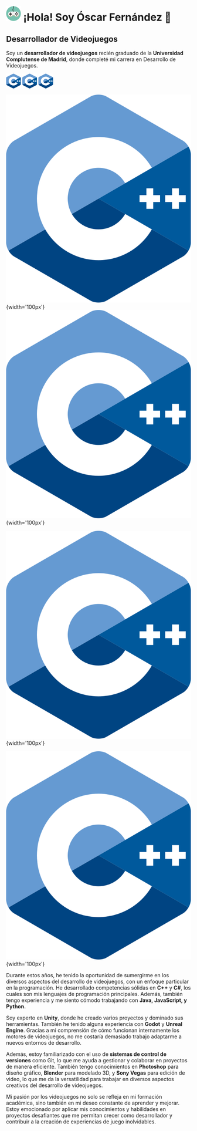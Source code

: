 <!--
# (https://raw.githubusercontent.com/mouredev/mouredev/master/mouredev_emote.png)
-->
# <img src="https://github.com/OskarFreestyle/OskarFreestyle/blob/main/Images/VideogameControllerIcon.png" width="40" height="40" /> ¡Hola! Soy Óscar Fernández 👋
## Desarrollador de Videojuegos

Soy un **desarrollador de videojuegos** recién graduado de la **Universidad Complutense de Madrid**, donde completé mi carrera en Desarrollo de Videojuegos.

<img src="https://github.com/OskarFreestyle/OskarFreestyle/blob/main/Images/C%2B%2BIcon.svg" width="40" height="40" />
<img src="https://github.com/OskarFreestyle/OskarFreestyle/blob/main/Images/C%2B%2BIcon.svg" width="40" height="40" />
<img src="https://github.com/OskarFreestyle/OskarFreestyle/blob/main/Images/C%2B%2BIcon.svg" width="40" height="40" />

![](https://github.com/OskarFreestyle/OskarFreestyle/blob/main/Images/C%2B%2BIcon.svg){width='100px'}
![](https://github.com/OskarFreestyle/OskarFreestyle/blob/main/Images/C%2B%2BIcon.svg){width='100px'}

![](https://github.com/OskarFreestyle/OskarFreestyle/blob/main/Images/C%2B%2BIcon.svg){width='100px'}

![](https://github.com/OskarFreestyle/OskarFreestyle/blob/main/Images/C%2B%2BIcon.svg){width='100px'}



Durante estos años, he tenido la oportunidad de sumergirme en los diversos aspectos del desarrollo de videojuegos, con un enfoque particular en la programación. He desarrollado competencias sólidas en **C++** y **C#**, los cuales son mis lenguajes de programación principales. Además, también tengo experiencia y me siento cómodo trabajando con **Java, JavaScript, y Python.**

Soy experto en **Unity**, donde he creado varios proyectos y dominado sus herramientas. También he tenido alguna experiencia con **Godot** y **Unreal Engine**. Gracias a mi comprensión de cómo funcionan internamente los motores de videojuegos, no me costaría demasiado trabajo adaptarme a nuevos entornos de desarrollo.

Además, estoy familiarizado con el uso de **sistemas de control de versiones** como Git, lo que me ayuda a gestionar y colaborar en proyectos de manera eficiente. También tengo conocimientos en **Photoshop** para diseño gráfico, **Blender** para modelado 3D, y **Sony Vegas** para edición de video, lo que me da la versatilidad para trabajar en diversos aspectos creativos del desarrollo de videojuegos.

Mi pasión por los videojuegos no solo se refleja en mi formación académica, sino también en mi deseo constante de aprender y mejorar. Estoy emocionado por aplicar mis conocimientos y habilidades en proyectos desafiantes que me permitan crecer como desarrollador y contribuir a la creación de experiencias de juego inolvidables.

<!--
**OskarFreestyle/OskarFreestyle** is a ✨ _special_ ✨ repository because its `README.md` (this file) appears on your GitHub profile.

Here are some ideas to get you started:

- 🔭 I’m currently working on ...
- 🌱 I’m currently learning ...
- 👯 I’m looking to collaborate on ...
- 🤔 I’m looking for help with ...
- 💬 Ask me about ...
- 📫 How to reach me: ...
- 😄 Pronouns: ...
- ⚡ Fun fact: ...
-->
